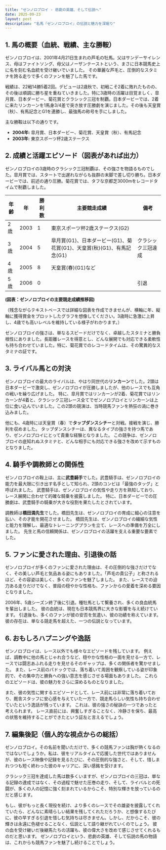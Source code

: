 ```yaml
---
title: "ゼンノロブロイ - 悲劇の英雄、そして伝説へ"
date: 2025-09-23
layout: post
description: "名馬『ゼンノロブロイ』の伝説と魅力を深堀り"
---
```


## 1. 馬の概要（血統、戦績、主な勝鞍）

ゼンノロブロイは、2001年4月21日生まれの芦毛の牡馬。父はサンデーサイレンス、母はファイトソング、母父はノーザンテーストという、まさに日本競馬史上に名を刻む名血統を受け継いでいました。  その華麗な芦毛と、圧倒的なスタミナを誇る走りで多くのファンを魅了した馬です。

戦績は、22戦14勝5着2回。デビューは2歳秋で、初戦こそ2着に敗れたものの、その後は順調に勝ち星を重ねていきました。特に3歳時の活躍は目覚ましく、皐月賞、日本ダービー、菊花賞とクラシック三冠を制覇。日本ダービーでは、2着に来たリンカーンを1馬身3/4差で突き放す圧勝劇を演じました。その後も天皇賞（秋）、有馬記念とG1を連勝し、最強馬の称号を手にしました。

主な勝鞍は以下の通りです。

* **2004年:** 皐月賞、日本ダービー、菊花賞、天皇賞（秋）、有馬記念
* **2003年:**  東京スポーツ杯2歳ステークス


## 2. 成績と活躍エピソード（図表があれば出力）

ゼンノロブロイの3歳時のクラシック三冠制覇は、その強さを物語るものでした。皐月賞では、スタートで出遅れながらも抜群の末脚で差し切り勝ち。日本ダービーでは、前述の通り圧勝。菊花賞では、タフな京都芝3000mをレコードタイムで制覇しました。

| 年齢 | 年 | 勝利数 | 主要競走成績 | 備考 |
|---|---|---|---|---|
| 2歳 | 2003 | 1 | 東京スポーツ杯2歳ステークス(G2) |  |
| 3歳 | 2004 | 5 | 皐月賞(G1)、日本ダービー(G1)、菊花賞(G1)、天皇賞(秋)(G1)、有馬記念(G1) | クラシック三冠達成 |
| 4歳 | 2005 | 8 |  天皇賞(春)(G1)など |  |
| 5歳 | 2006 | 0 |  |  引退 |


**(図表：ゼンノロブロイの主要競走成績推移図)**

（残念ながらテキストベースでは詳細な図表を作成できませんが、横軸に年、縦軸に獲得賞金をプロットしたグラフを想像してください。3歳時に急激に上昇し、4歳でも高いレベルを維持している様子がわかります。）

ゼンノロブロイの強さは、単なるスピードだけでなく、卓越したスタミナと勝負根性にありました。長距離レースを得意とし、どんな展開でも対応できる柔軟性も持ち合わせていました。特に、菊花賞でのレコードタイムは、その驚異的なスタミナの証です。


## 3. ライバル馬との対決

ゼンノロブロイの最大のライバルは、やはり同世代の**リンカーン**でした。2頭は日本ダービーで激突し、ゼンノロブロイが圧勝しましたが、他のレースでも互角の戦いを繰り広げました。  特に、皐月賞ではリンカーンが2着、菊花賞ではリンカーンが4着と、クラシック三冠レース全てでゼンノロブロイとリンカーンは上位に食い込んでいました。この2頭の競演は、当時競馬ファンを熱狂の渦に巻き込みました。

他にも、4歳時には天皇賞（春）で**タップダンスシチー**と対戦。接戦を演じ、勝利を収めました。  タップダンスシチーは、異なるタイプの強さを持つ馬であり、ゼンノロブロイにとって貴重な経験となりました。  この競争は、ゼンノロブロイの底知れぬスタミナと、どんな相手にも対応できる強さを改めて示すものとなりました。


## 4. 騎手や調教師との関係性

ゼンノロブロイの鞍上は、主に**武豊騎手**でした。武豊騎手は、ゼンノロブロイの能力を最大限に引き出す名手として知られ、2頭のコンビは「最強のタッグ」と呼ばれました。  武豊騎手は、ゼンノロブロイの気性や走り方を熟知しており、レース展開に合わせて的確な騎乗を披露しました。  特に、日本ダービーでの圧勝劇は、武豊騎手の騎乗が大きな役割を果たしたとされています。

調教師は**橋田満先生**でした。橋田先生は、ゼンノロブロイの育成に細心の注意を払い、その才能を開花させました。  橋田先生は、ゼンノロブロイの繊細な気性と能力を理解し、最適なトレーニングプランを立て、レースへの準備を万全にしました。  先生と馬の信頼関係は、ゼンノロブロイの活躍を支える重要な要素でした。


## 5. ファンに愛された理由、引退後の話

ゼンノロブロイが多くのファンに愛された理由は、その圧倒的な強さだけでなく、その美しい芦毛と気品ある姿にもありました。「芦毛の貴公子」と称されるほど、その容姿は美しく、多くのファンを魅了しました。  また、レースでの迫力ある走りだけでなく、普段の穏やかな性格も、ファンからの愛着を深める要因となりました。

2006年、5歳シーズン終了後に引退。種牡馬として繋養され、多くの良血統馬を輩出しました。  彼の血統は、現在も日本競馬界に大きな影響を与え続けています。  引退後も、多くのファンが彼の安否を気遣い、彼の功績を称えています。  彼の存在は、単なる競走馬を超えた、一つの伝説となっています。


## 6. おもしろハプニングや逸話

ゼンノロブロイは、レース以外でも様々なエピソードを残しています。  例えば、調教中に他の馬とじゃれ合うなど、穏やかな性格の一面を見せる一方で、レースでは闘志あふれる走りを見せるそのギャップは、多くの関係者を驚かせました。  また、レース前のパドックでは、落ち着いて周囲を観察している姿が印象的で、その集中力と勝負への強い意志を感じさせる場面もありました。  これらのエピソードは、彼の魅力をさらに深めるものとなりました。

また、彼の気性に関するエピソードとして、レース前には非常に落ち着いており、厩舎スタッフに安心感を与えていた一方で、競走馬らしい気性も持ち合わせていたという逸話が残っています。  これは、彼の強さの秘訣の一つであったと考えられます。  レース直前には、興奮しすぎることなく、冷静さを保ち、最高の状態を維持することができたという証左と言えるでしょう。


## 7. 編集後記（個人的な視点からの総括）

ゼンノロブロイ。その名前を聞いただけで、多くの競馬ファンは胸が熱くなるのではないでしょうか。私は、彼をリアルタイムで応援した世代ではありませんが、彼のレース映像や記録を見るたびに、その圧倒的な強さと、そして、惜しまれつつも短く終わった彼のキャリアに、深い感銘を受けます。

クラシック三冠を達成した馬は数多くいますが、ゼンノロブロイの三冠は、単なる記録の達成ではなく、その過程で魅せた圧巻の走り、そして、ライバルとの死闘が、多くの人の記憶に強く刻まれているからこそ、特別な輝きを放っているのだと感じます。

もし、彼がもっと長く現役を続け、より多くのレースでその雄姿を披露してくれていたら、どんなに素晴らしい結果を残してくれただろうか、と想像するたびに、彼の早すぎる引退を惜しむ気持ちは尽きません。しかし、だからこそ、彼の輝きは永遠に色褪せることなく、伝説として語り継がれていくのでしょう。  彼の血を受け継いだ後継馬たちの活躍も、彼の偉大さを改めて感じさせてくれるものだと思います。  ゼンノロブロイという、悲劇の英雄、そして伝説の馬の物語は、これからも競馬ファンを魅了し続けることでしょう。
